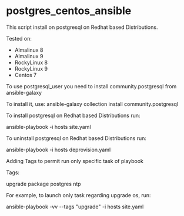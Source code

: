# postgres_centos_ansible


This script install on postgresql on Redhat based Distributions.

Tested on:

- Almalinux 8
- Almalinux 9
- RockyLinux 8
- RockyLinux 9
- Centos 7

To use postgresql_user you need to install community.postgresql from ansible-galaxy

To install it, use: ansible-galaxy collection install community.postgresql


To install postgresql on Redhat based Distributions run:

ansible-playbook -i hosts site.yaml

To uninstall postgresql on Redhat based Distributions run:

ansible-playbook -i hosts deprovision.yaml

Adding Tags to permit run only specific task of playbook

Tags:

upgrade
package
postgres
ntp

For example, to launch only task regarding upgrade os, run:
 
ansible-playbook -vv --tags "upgrade" -i hosts site.yaml
